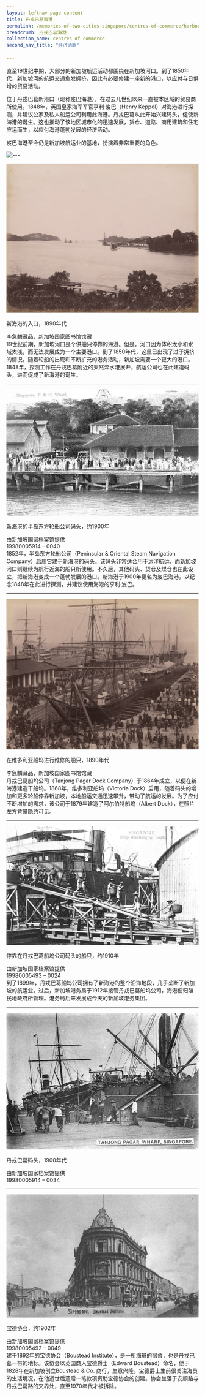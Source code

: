 ```yaml
---
layout: leftnav-page-content
title: 丹戎巴葛海港
permalink: /memories-of-two-cities-singapore/centres-of-commerce/harbour-at-tanjong-pagar/
breadcrumb: 丹戎巴葛海港
collection_name: centres-of-commerce
second_nav_title: "经济动脉"

---
```

直至19世纪中期，大部分的新加坡航运活动都围绕在新加坡河口。到了1850年代，新加坡河的航运交通愈发拥挤，因此有必要修建一座新的港口，以应付与日俱增的贸易活动。

位于丹戎巴葛新港口（现称岌巴海港），在过去几世纪以来一直被本区域的贸易商所使用。1848年，英国皇家海军军官亨利·岌巴（Henry Keppel）对海港进行探测，并建议公家及私人船运公司利用此海港。丹戎巴葛从此开始兴建码头，促使新海港的诞生。这也推动了该地区城市化的迅速发展，货仓、道路、商用建筑和住宅应运而生，以应付海港蓬勃发展的经济活动。

岌巴海港至今仍是新加坡航运业的基地，扮演着非常重要的角色。
<p></p>

![---](/images/partition.jpg)

![E新海港的入口，1890年代](/images/centres-of-commerce/Sub3-1-entrance-to-new-harbour.jpg)
<div class="custom-caption">
<div><p>新海港的入口，1890年代</p></div>
<div>李急麟藏品，新加坡国家图书馆馆藏</div>
</div>
19世纪前期，新加坡河口是个供船只停靠的海港。但是，河口因为体积太小和水域太浅，而无法发展成为一个主要港口。到了1850年代，这里已出现了过于拥挤的情况。随着轮船的出现和不断扩充的港务活动，新加坡需要一个更大的港口。1848年，探测工作在丹戎巴葛附近的天然深水港展开，航运公司也在此建造码头，进而促成了新海港的诞生。
<p></p>
<p></p>
<hr>

![新海港的半岛东方轮船公司码头，约1900年](/images/centres-of-commerce/Sub3-2-pno-wharf-at-new-harbour-rz.jpg)
<div class="custom-caption">
<div><p>新海港的半岛东方轮船公司码头，约1900年</p></div>
<div>由新加坡国家档案馆提供</div>
<div>19980005914 – 0040</div>
</div>
1852年，半岛东方轮船公司（Peninsular & Oriental Steam Navigation Company）启用它建于新海港的码头。该码头非常适合用于远洋航运，而新加坡河口则继续为航行近海的船只所使用。不久后，其他码头、货仓及煤仓也在此设立，把新海港变成一个蓬勃发展的港口。新海港于1900年更名为岌巴海港，以纪念1848年在此进行探测，并建议使用海港的亨利·岌巴。
<p></p>
<p></p>
<hr>

![在维多利亚船坞进行维修的船只，1890年代](/images/centres-of-commerce/Sub3-3-vessels-being-repaired-in-victoria-dock.jpg)
<div class="custom-caption">
<div><p>在维多利亚船坞进行维修的船只，1890年代</p></div>
<div>李急麟藏品，新加坡国家图书馆馆藏</div>
</div>
丹戎巴葛船坞公司（Tanjong Pagar Dock Company）于1864年成立，以便在新海港建造干船坞。1868年，维多利亚船坞（Victoria Dock）启用，随着码头的增加和更多轮船停靠新加坡，本地船运交通迅速攀升，带动了航运的发展。为了应付不断增加的需求，该公司于1879年建造了阿尔伯特船坞（Albert Dock），在照片左方背景隐约可见。
<p></p>
<p></p>
<hr>

![停靠在丹戎巴葛船坞公司码头的船只，约1910年](/images/centres-of-commerce/Sub3-4-ship-docked-at-wharf-of-tanjong-pagar-dock-cr.jpg)
<div class="custom-caption">
<div><p>停靠在丹戎巴葛船坞公司码头的船只，约1910年</p></div>
<div>由新加坡国家档案馆提供</div>
<div>19980005493 – 0024</div>
</div>
到了1899年，丹戎巴葛船坞公司拥有了新海港的整个沿海地段，几乎垄断了新加坡的航运业。过后，新加坡港务局于1912年接管丹戎巴葛船坞公司，海港便归殖民地政府所管理。港务局后来发展成今天的新加坡港务集团。
<p></p>
<p></p>
<hr>

![丹戎巴葛码头，1900年代](/images/centres-of-commerce/Sub3-5-tanjong-pagar-wharf-rz.jpg)
<div class="custom-caption">
<div><p>丹戎巴葛码头，1900年代</p></div>
<div>由新加坡国家档案馆提供</div>
<div>19980005914 – 0034</div>
</div>
<p></p>
<p></p>
<hr>

![宝德协会，约1902年](/images/centres-of-commerce/Sub3-6-boustead-institute-cr.jpg)
<div class="custom-caption">
<div><p>宝德协会，约1902年</p></div>
<div>由新加坡国家档案馆提供</div>
<div>19980005492 – 0049</div>
</div>
建于1892年的宝德协会（Boustead Institute），是一所海员的宿舍，也是丹戎巴葛一带的地标。该协会以英国商人宝德爵士（Edward Boustead）命名，他于1828年在新加坡创立Boustead & Co. 商行，生意兴隆。宝德爵士生前很关注海员的生活境况，在他逝世后遗赠一笔款项资助宝德协会的创建。协会坐落于安顺路与丹戎巴葛路的交界处，直至1970年代才被拆除。
<p></p>
<p></p>

